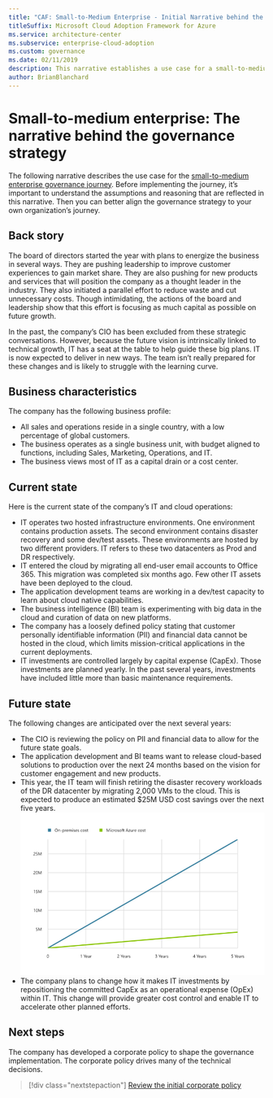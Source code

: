 ```yaml
---
title: "CAF: Small-to-Medium Enterprise - Initial Narrative behind the governance strategy"
titleSuffix: Microsoft Cloud Adoption Framework for Azure
ms.service: architecture-center
ms.subservice: enterprise-cloud-adoption
ms.custom: governance
ms.date: 02/11/2019
description: This narrative establishes a use case for a small-to-medium enterprise governance journey.
author: BrianBlanchard
---
```


# Small-to-medium enterprise: The narrative behind the governance strategy

The following narrative describes the use case for the [small-to-medium enterprise governance journey](./overview.md). Before implementing the journey, it’s important to understand the assumptions and reasoning that are reflected in this narrative. Then you can better align the governance strategy to your own organization’s journey.

## Back story

The board of directors started the year with plans to energize the business in several ways. They are pushing leadership to improve customer experiences to gain market share. They are also pushing for new products and services that will position the company as a thought leader in the industry. They also initiated a parallel effort to reduce waste and cut unnecessary costs. Though intimidating, the actions of the board and leadership show that this effort is focusing as much capital as possible on future growth.

In the past, the company’s CIO has been excluded from these strategic conversations. However, because the future vision is intrinsically linked to technical growth, IT has a seat at the table to help guide these big plans. IT is now expected to deliver in new ways. The team isn’t really prepared for these changes and is likely to struggle with the learning curve.

## Business characteristics

The company has the following business profile:

- All sales and operations reside in a single country, with a low percentage of global customers.
- The business operates as a single business unit, with budget aligned to functions, including Sales, Marketing, Operations, and IT.
- The business views most of IT as a capital drain or a cost center.

## Current state

Here is the current state of the company’s IT and cloud operations:

- IT operates two hosted infrastructure environments. One environment contains production assets. The second environment contains disaster recovery and some dev/test assets. These environments are hosted by two different providers. IT refers to these two datacenters as Prod and DR respectively.
- IT entered the cloud by migrating all end-user email accounts to Office 365. This migration was completed six months ago. Few other IT assets have been deployed to the cloud.
- The application development teams are working in a dev/test capacity to learn about cloud native capabilities.
- The business intelligence (BI) team is experimenting with big data in the cloud and curation of data on new platforms.
- The company has a loosely defined policy stating that customer personally identifiable information (PII) and financial data cannot be hosted in the cloud, which limits mission-critical applications in the current deployments.
- IT investments are controlled largely by capital expense (CapEx). Those investments are planned yearly. In the past several years, investments have included little more than basic maintenance requirements.

## Future state

The following changes are anticipated over the next several years:

- The CIO is reviewing the policy on PII and financial data to allow for the future state goals.
- The application development and BI teams want to release cloud-based solutions to production over the next 24 months based on the vision for customer engagement and new products.
- This year, the IT team will finish retiring the disaster recovery workloads of the DR datacenter by migrating 2,000 VMs to the cloud. This is expected to produce an estimated $25M USD cost savings over the next five years.
    ![On-premise costs versus Azure costs demonstrating a return of $25M USD over the next five years](../../../_images/governance/calculator-small-to-medium-enterprise.png)
- The company plans to change how it makes IT investments by repositioning the committed CapEx as an operational expense (OpEx) within IT. This change will provide greater cost control and enable IT to accelerate other planned efforts.

## Next steps

The company has developed a corporate policy to shape the governance implementation. The corporate policy drives many of the technical decisions.

> [!div class="nextstepaction"]
> [Review the initial corporate policy](./initial-corporate-policy.md)
